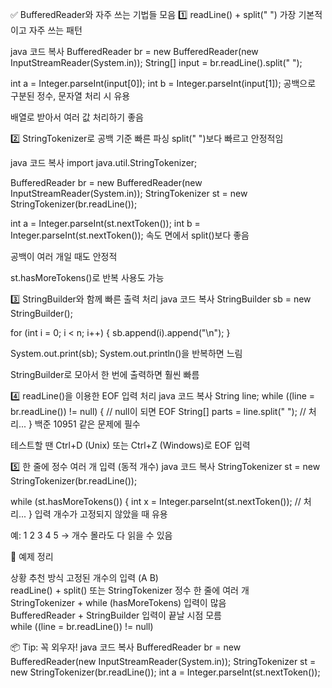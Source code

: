 ✅ BufferedReader와 자주 쓰는 기법들 모음
1️⃣ readLine() + split(" ")
가장 기본적이고 자주 쓰는 패턴

java
코드 복사
BufferedReader br = new BufferedReader(new InputStreamReader(System.in));
String[] input = br.readLine().split(" ");

int a = Integer.parseInt(input[0]);
int b = Integer.parseInt(input[1]);
공백으로 구분된 정수, 문자열 처리 시 유용

배열로 받아서 여러 값 처리하기 좋음

2️⃣ StringTokenizer로 공백 기준 빠른 파싱
split(" ")보다 빠르고 안정적임

java
코드 복사
import java.util.StringTokenizer;

BufferedReader br = new BufferedReader(new InputStreamReader(System.in));
StringTokenizer st = new StringTokenizer(br.readLine());

int a = Integer.parseInt(st.nextToken());
int b = Integer.parseInt(st.nextToken());
속도 면에서 split()보다 좋음

공백이 여러 개일 때도 안정적

st.hasMoreTokens()로 반복 사용도 가능

3️⃣ StringBuilder와 함께 빠른 출력 처리
java
코드 복사
StringBuilder sb = new StringBuilder();

for (int i = 0; i < n; i++) {
    sb.append(i).append("\n");
}

System.out.print(sb);
System.out.println()을 반복하면 느림

StringBuilder로 모아서 한 번에 출력하면 훨씬 빠름

4️⃣ readLine()을 이용한 EOF 입력 처리
java
코드 복사
String line;
while ((line = br.readLine()) != null) {
// null이 되면 EOF
    String[] parts = line.split(" ");
// 처리...
}
백준 10951 같은 문제에 필수

테스트할 땐 Ctrl+D (Unix) 또는 Ctrl+Z (Windows)로 EOF 입력

5️⃣ 한 줄에 정수 여러 개 입력 (동적 개수)
java
코드 복사
StringTokenizer st = new StringTokenizer(br.readLine());

while (st.hasMoreTokens()) {
int x = Integer.parseInt(st.nextToken());
    // 처리...
}
입력 개수가 고정되지 않았을 때 유용

예: 1 2 3 4 5 → 개수 몰라도 다 읽을 수 있음

🎁 예제 정리

상황	추천 방식
고정된 개수의 입력 (A B)	
readLine() + split() 또는 StringTokenizer
정수 한 줄에 여러 개	
StringTokenizer + while (hasMoreTokens)
입력이 많음	
BufferedReader + StringBuilder
입력이 끝날 시점 모름	
while ((line = br.readLine()) != null)

📦 Tip: 꼭 외우자!
java
코드 복사
BufferedReader br = new BufferedReader(new InputStreamReader(System.in));
StringTokenizer st = new StringTokenizer(br.readLine());
int a = Integer.parseInt(st.nextToken());